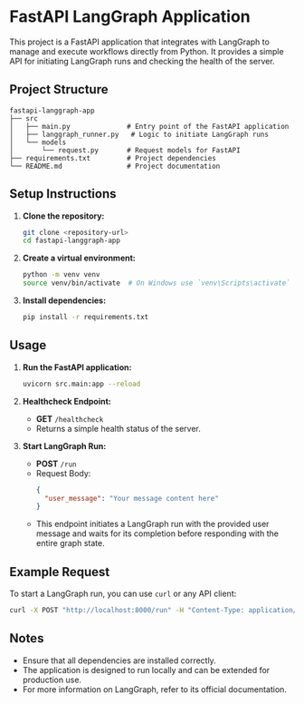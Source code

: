 # FastAPI LangGraph Application

This project is a FastAPI application that integrates with LangGraph to manage and execute workflows directly from Python. It provides a simple API for initiating LangGraph runs and checking the health of the server.

## Project Structure

```
fastapi-langgraph-app
├── src
│   ├── main.py              # Entry point of the FastAPI application
│   ├── langgraph_runner.py   # Logic to initiate LangGraph runs
│   └── models
│       └── request.py       # Request models for FastAPI
├── requirements.txt         # Project dependencies
└── README.md                # Project documentation
```

## Setup Instructions

1. **Clone the repository:**
   ```bash
   git clone <repository-url>
   cd fastapi-langgraph-app
   ```

2. **Create a virtual environment:**
   ```bash
   python -m venv venv
   source venv/bin/activate  # On Windows use `venv\Scripts\activate`
   ```

3. **Install dependencies:**
   ```bash
   pip install -r requirements.txt
   ```

## Usage

1. **Run the FastAPI application:**
   ```bash
   uvicorn src.main:app --reload
   ```

2. **Healthcheck Endpoint:**
   - **GET** `/healthcheck`
   - Returns a simple health status of the server.

3. **Start LangGraph Run:**
   - **POST** `/run`
   - Request Body:
     ```json
     {
       "user_message": "Your message content here"
     }
     ```
   - This endpoint initiates a LangGraph run with the provided user message and waits for its completion before responding with the entire graph state.

## Example Request

To start a LangGraph run, you can use `curl` or any API client:

```bash
curl -X POST "http://localhost:8000/run" -H "Content-Type: application/json" -d '{"user_message": "What is the capital of France?"}'
```

## Notes

- Ensure that all dependencies are installed correctly.
- The application is designed to run locally and can be extended for production use.
- For more information on LangGraph, refer to its official documentation.